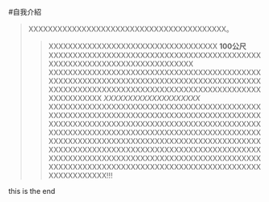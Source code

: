 
#自我介紹

>XXXXXXXXXXXXXXXXXXXXXXXXXXXXXXXXXXXXXXXXX。
>>XXXXXXXXXXXXXXXXXXXXXXXXXXXXXXXXXXX
__100公尺__
XXXXXXXXXXXXXXXXXXXXXXXXXXXXXXXXXXXXXXXXXXXXXXXXXXXXXXXXXXXXXXXXXXXXXXXXXX
>>XXXXXXXXXXXXXXXXXXXXXXXXXXXXXXXXXXXXXXXXXXXXXXXXXXXXXXXXXXXXXXXXXXXXXXXXXXXXXXXXXXXXXXXXXXXXXXXXXXXXXXXXXXXXXXXXXXXXXXXXXXXXXXXXXXXXXXXXXXXXXXX
*XXXXXXXXXXXXXXXXXXXX*
XXXXXXXXXXXXXXXXXXXXXXXXXXXXXXXXXXXXXXXXXXXXXXXXXXXXXXXXXXXXXXXXXXXXXXXXXXXXXXXXXXXXXXXXXXXXXXXXXXXXXXXXXXXXXXXXXXXXXXXXXXXXXXXXXXXXXXXXXXXXXXXXXXXXXXXXXXXXXXXXXXXXXXXXXXXXXXXXXXXXXXXXXXXXXXXXXXXXXXXXXXXXXXXXXXXXXXXXXXXXXXXXXXXXXXXXXXXXXXXXXXXXXXXXXXXXXXXXXXXXXXXXXXXXXXXXXXXXXXXXXXXXXXXXXXXXXXXXXXXXXXXXXXXXXXXXXXXXXXXXXXXXXXXXXXXXXXXXXXXXXXXXXXXXXXXXXXXXXXXXXXXX!!!

>>
this is the end

